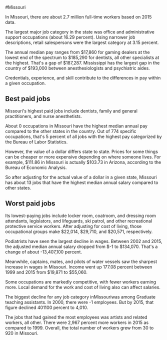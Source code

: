 

#Missouri

In Missouri, there are about 2.7 million full-time workers based on 2015 data.

The largest major job category in the state was office and administrative support occupations (about 16.29 percent). Using narrower job descriptions, retail salespersons were the largest category at 3.15 percent.
               
The annual median pay ranges from $17,860 for gaming dealers at the lowest end of the spectrum to  $185,290 for dentists, all other specialists at the highest. That's a gap of $187,287. Mississippi has the largest gap in the country of $193,000 between anesthesiologists and psychiatric aides.
          
Credentials, experience, and skill contribute to the differences in pay within a given occupation.

## Best paid jobs
Missouri's highest paid jobs include <span class='occ_title_em'>dentists, family and general practitioners</span>, and <span class='occ_title_em'>nurse anesthetists</span>.
               
About 0 occupations in Missouri have the highest median annual pay compared to the other states in the country. Out of 774 specific occupations, that's 5 percent of all jobs with the highest pay categorized by the Bureau of Labor Statistics.
               
However, the value of a dollar differs state to state. Prices for some things can be cheaper or more expensive depending on where someone lives. For example, $111.86 in Missouri is actually $103.73 in Arizona, according to the Bureau of Economic Analysis.
               
So after adjusting for the actual value of a dollar in a given state, Missouri has about 13 jobs that have the highest median annual salary compared to other states.
               
## Worst paid jobs

Its lowest-paying jobs include <span class='occ_title_em'>locker room, coatroom, and dressing room attendants</span>, <span class='occ_title_em'>legislators</span>, and <span class='occ_title_em'>lifeguards, ski patrol, and other recreational protective service workers</span>. After adjusting for cost of living, those occupational groups make $22,014,  $29,710, and  $20,571, respectively.
               
<span class='occ_title_em'>Podiatrists</span> have seen the largest decline in wages. Between 2002 and 2015, the adjusted median annual salary dropped from $-1 to $134,070. That's a change of about -13,407,100 percent.
               
Meanwhile, <span class='occ_title_em'>captains, mates, and pilots of water vessels</span> saw the sharpest increase in wages in Missouri. Income went up 177.08 percent between 1999 and 2015 from $19,871 to $55,060.

Some occupations are markedly competitive, with fewer workers earning more. Local demand for the work and cost of living also can affect salaries.

            
The biggest decline for any job category inMissouriwas among <span class='occ_title_em'>Graduate teaching assistants</span>. In 2000, there were -1 employees. But by 2015, that figure declined 401100 percent to 4,010. 
               
The jobs that had gained the most employees was artists and related workers, all other. There were 2,967 percent more workers in 2015 as compared to 1999. Overall, the total number of workers grew from 30 to 920 in Missouri.
